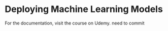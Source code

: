 # Deploying Machine Learning Models
For the documentation, visit the course on Udemy. need to commit
